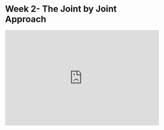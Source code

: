 # Week 2- The Joint by Joint Approach

<p><iframe width="100%" height="315" src="https://www.youtube.com/embed/doLFj3cQaUQ" frameborder="0" allow="accelerometer; autoplay; encrypted-media; gyroscope; picture-in-picture" allowfullscreen></iframe></p>
